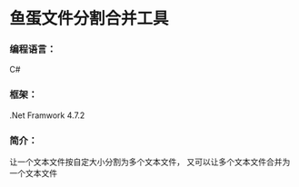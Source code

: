 # 鱼蛋文件分割合并工具
### 编程语言：
  C#
### 框架：
  .Net Framwork 4.7.2
### 简介：
  让一个文本文件按自定大小分割为多个文本文件，
  又可以让多个文本文件合并为一个文本文件
